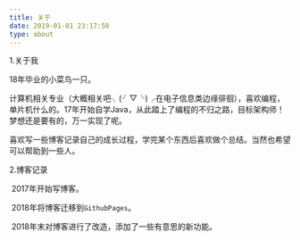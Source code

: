 ```yaml
---
title: 关于
date: 2019-01-01 23:17:50
type: about
---
```


1.关于我

18年毕业的小菜鸟一只。

计算机相关专业（大概相关吧╮(╯▽╰)╭在电子信息类边缘徘徊），喜欢编程，单片机什么的。17年开始自学Java，从此踏上了编程的不归之路，目标架构师！梦想还是要有的，万一实现了呢。

喜欢写一些博客记录自己的成长过程，学完某个东西后喜欢做个总结。当然也希望可以帮助到一些人。



2.博客记录

​	2017年开始写博客。

​	2018年将博客迁移到`GithubPages`。

​	2018年末对博客进行了改造，添加了一些有意思的新功能。



